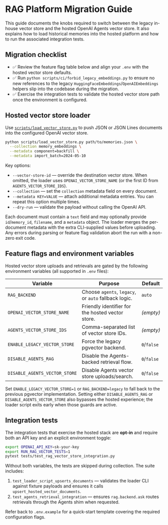 # RAG Platform Migration Guide

This guide documents the knobs required to switch between the legacy in-house
vector store and the hosted OpenAI Agents vector store. It also explains how to
load historical memories into the hosted platform and how to run the associated
integration tests.

## Migration checklist

- ✅ Review the feature flag table below and align your `.env` with the hosted
  vector store defaults.
- ✅ Run `python scripts/ci/forbid_legacy_embeddings.py` to ensure no new
  references to the legacy `HuggingFaceEmbeddings`/`OpenAIEmbeddings` helpers
  slip into the codebase during the migration.
- ✅ Exercise the integration tests to validate the hosted vector store path
  once the environment is configured.

## Hosted vector store loader

Use [`scripts/load_vector_store.py`](../scripts/load_vector_store.py) to push
JSON or JSON Lines documents into the configured OpenAI vector store.

```bash
python scripts/load_vector_store.py path/to/memories.json \
  --collection memory_embeddings \
  --metadata component=backfill \
  --metadata import_batch=2024-05-10
```

Key options:

- `--vector-store-id` &mdash; override the destination vector store. When omitted,
  the loader uses `OPENAI_VECTOR_STORE_NAME` (or the first ID from
  `AGENTS_VECTOR_STORE_IDS`).
- `--collection` &mdash; set the `collection` metadata field on every document.
- `--metadata KEY=VALUE` &mdash; attach additional metadata entries. You can repeat
  this option multiple times.
- `--dry-run` &mdash; validate the payload without calling the OpenAI API.

Each document must contain a `text` field and may optionally provide
`id`/`memory_id`, `filename`, and a `metadata` object. The loader merges the
per-document metadata with the extra CLI-supplied values before uploading. Any
errors during parsing or feature flag validation abort the run with a non-zero
exit code.

## Feature flags and environment variables

Hosted vector store uploads and retrievals are gated by the following
environment variables (all supported in `.env` files):

| Variable | Purpose | Default |
| --- | --- | --- |
| `RAG_BACKEND` | Choose `agents`, `legacy`, or `auto` fallback logic. | `auto` |
| `OPENAI_VECTOR_STORE_NAME` | Friendly identifier for the hosted vector store. | *(empty)* |
| `AGENTS_VECTOR_STORE_IDS` | Comma-separated list of vector store IDs. | *(empty)* |
| `ENABLE_LEGACY_VECTOR_STORE` | Force the legacy pgvector backend. | `0`/`false` |
| `DISABLE_AGENTS_RAG` | Disable the Agents-backed retrieval flow. | `0`/`false` |
| `DISABLE_AGENTS_VECTOR_STORE` | Disable Agents vector store uploads/search. | `0`/`false` |

Set `ENABLE_LEGACY_VECTOR_STORE=1` or `RAG_BACKEND=legacy` to fall back to the
previous pgvector implementation. Setting either `DISABLE_AGENTS_RAG` or
`DISABLE_AGENTS_VECTOR_STORE` also bypasses the hosted experience; the loader
script exits early when those guards are active.

## Integration tests

The integration tests that exercise the hosted stack are **opt-in** and require
both an API key and an explicit environment toggle:

```bash
export OPENAI_API_KEY=sk-your-key
export RUN_RAG_VECTOR_TESTS=1
pytest tests/test_rag_vector_store_integration.py
```

Without both variables, the tests are skipped during collection. The suite
includes:

1. `test_loader_script_upserts_documents` &mdash; validates the loader CLI against
   fixture payloads and ensures it calls `upsert_hosted_vector_documents`.
2. `test_agents_retrieval_integration` &mdash; ensures `rag.backend.ask` routes
   retrievals through the Agents shim when requested.

Refer back to `.env.example` for a quick-start template covering the required
configuration flags.
